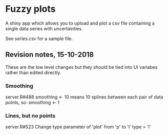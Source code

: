 
# Fuzzy plots

A shiny app which allows you to upload and plot a csv file containing a single data series with uncertainties.

See series.csv for a sample file.

## Revision notes, 15-10-2018

These are the low level changes but they should be tied into UI variabes rather than edited directly.

### Smoothing
server.R#488
smoothing <- 10 means 10 splines between each pair of data points, so:
smoothing <- 1

### Lines, but no points
server.R#523
Change type parameter of 'plot' from 'p' to 'l'
type = 'l'
